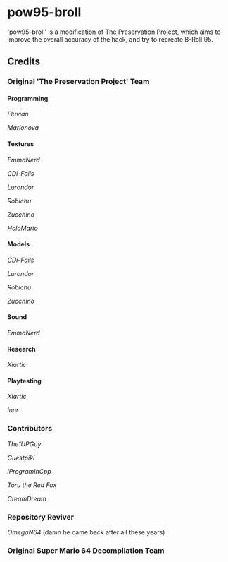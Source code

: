 # pow95-broll
'pow95-broll' is a modification of The Preservation Project, which aims to improve the overall accuracy of the hack, and try to recreate B-Roll'95.

## Credits

### Original 'The Preservation Project' Team

#### Programming

*Fluvian*

*Marionova*

#### Textures

*EmmaNerd*

*CDi-Fails*

*Lurondor*

*Robichu*

*Zucchino*

*HoloMario*

#### Models

*CDi-Fails*

*Lurondor*

*Robichu*

*Zucchino*

#### Sound

*EmmaNerd*

#### Research

*Xiartic*

#### Playtesting

*Xiartic*

*lunr*

### Contributors

*The1UPGuy*

*Guestpiki*

*iProgramInCpp*

*Toru the Red Fox*

*CreamDream*

### Repository Reviver
*OmegaN64* (damn he came back after all these years)

### Original Super Mario 64 Decompilation Team
